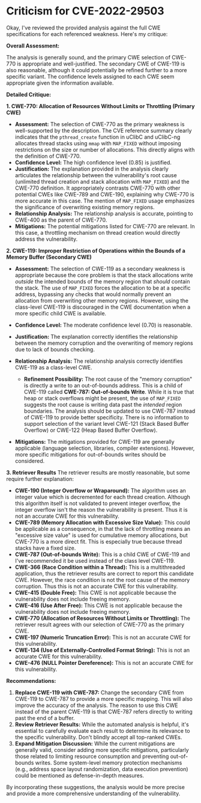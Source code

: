 # Criticism for CVE-2022-29503

Okay, I've reviewed the provided analysis against the full CWE specifications for each referenced weakness. Here's my critique:

**Overall Assessment:**

The analysis is generally sound, and the primary CWE selection of CWE-770 is appropriate and well-justified. The secondary CWE of CWE-119 is also reasonable, although it could potentially be refined further to a more specific variant. The confidence levels assigned to each CWE seem appropriate given the information available.

**Detailed Critique:**

**1. CWE-770: Allocation of Resources Without Limits or Throttling (Primary CWE)**

*   **Assessment:** The selection of CWE-770 as the primary weakness is well-supported by the description. The CVE reference summary clearly indicates that the `pthread_create` function in uClibC and uClibC-ng allocates thread stacks using `mmap` with `MAP_FIXED` without imposing restrictions on the size or number of allocations. This directly aligns with the definition of CWE-770.
*   **Confidence Level:** The high confidence level (0.85) is justified.
*   **Justification:** The explanation provided in the analysis clearly articulates the relationship between the vulnerability's root cause (unlimited thread creation and stack allocation with `MAP_FIXED`) and the CWE-770 definition. It appropriately contrasts CWE-770 with other potential CWEs like CWE-789 and CWE-190, explaining why CWE-770 is more accurate in this case. The mention of `MAP_FIXED` usage emphasizes the significance of overwriting existing memory regions.
*   **Relationship Analysis:** The relationship analysis is accurate, pointing to CWE-400 as the parent of CWE-770.
*   **Mitigations:** The potential mitigations listed for CWE-770 are relevant. In this case, a throttling mechanism on thread creation would directly address the vulnerability.

**2. CWE-119: Improper Restriction of Operations within the Bounds of a Memory Buffer (Secondary CWE)**

*   **Assessment:** The selection of CWE-119 as a secondary weakness is appropriate because the core problem is that the stack allocations write *outside* the intended bounds of the memory region that *should* contain the stack. The use of `MAP_FIXED` forces the allocation to be at a specific address, bypassing any checks that would normally prevent an allocation from overwriting other memory regions. However, using the class-level CWE-119 is discouraged in the CWE documentation when a more specific child CWE is available.
*   **Confidence Level:** The moderate confidence level (0.70) is reasonable.
*   **Justification:** The explanation correctly identifies the relationship between the memory corruption and the overwriting of memory regions due to lack of bounds checking.
*   **Relationship Analysis:** The relationship analysis correctly identifies CWE-119 as a class-level CWE.

    *   **Refinement Possibility:** The root cause of the "memory corruption" is directly a write to an out-of-bounds address. This is a child of CWE-119 called **CWE-787: Out-of-bounds Write**. While it is true that heap or stack overflows might be present, the use of `MAP_FIXED` suggests the root cause is writing data past the *intended* region boundaries. The analysis should be updated to use CWE-787 instead of CWE-119 to provide better specificity. There is no information to support selection of the variant level CWE-121 (Stack Based Buffer Overflow) or CWE-122 (Heap Based Buffer Overflow).
*   **Mitigations:** The mitigations provided for CWE-119 are generally applicable (language selection, libraries, compiler extensions). However, more specific mitigations for out-of-bounds writes should be considered.

**3. Retriever Results**
The retriever results are mostly reasonable, but some require further explanation:

*   **CWE-190 (Integer Overflow or Wraparound):** The algorithm uses an integer value which is decremented for each thread creation. Although this algorithm itself is not validated to prevent integer overflow, the integer overflow isn't the reason the vulnerability is present. Thus it is not an accurate CWE for this vulnerability.
*   **CWE-789 (Memory Allocation with Excessive Size Value):**  This could be applicable as a consequence, in that the lack of throttling means an "excessive size value" is used for cumulative memory allocations, but CWE-770 is a more direct fit. This is especially true because thread stacks have a fixed size.
*   **CWE-787 (Out-of-bounds Write):** This is a child CWE of CWE-119 and I've recommended it be used instead of the class level CWE-119.
*   **CWE-366 (Race Condition within a Thread):** This is a multithreaded application, thus the retriever results are correct to report this candidate CWE. However, the race condition is not the root cause of the memory corruption. Thus this is not an accurate CWE for this vulnerability.
*    **CWE-415 (Double Free):** This CWE is not applicable because the vulnerability does not include freeing memory.
*    **CWE-416 (Use After Free):** This CWE is not applicable because the vulnerability does not include freeing memory.
*   **CWE-770 (Allocation of Resources Without Limits or Throttling):** The retriever result agrees with our selection of CWE-770 as the primary CWE.
*   **CWE-197 (Numeric Truncation Error):** This is not an accurate CWE for this vulnerability.
*   **CWE-134 (Use of Externally-Controlled Format String):** This is not an accurate CWE for this vulnerability.
*   **CWE-476 (NULL Pointer Dereference):** This is not an accurate CWE for this vulnerability.

**Recommendations:**

1.  **Replace CWE-119 with CWE-787:** Change the secondary CWE from CWE-119 to CWE-787 to provide a more specific mapping. This will also improve the accuracy of the analysis. The reason to use this CWE instead of the parent CWE-119 is that CWE-787 refers directly to writing past the end of a buffer.
2.  **Review Retriever Results:** While the automated analysis is helpful, it's essential to carefully evaluate each result to determine its relevance to the specific vulnerability. Don't blindly accept all top-ranked CWEs.
3.  **Expand Mitigation Discussion:** While the current mitigations are generally valid, consider adding more specific mitigations, particularly those related to limiting resource consumption and preventing out-of-bounds writes. Some system-level memory protection mechanisms (e.g., address space layout randomization, data execution prevention) could be mentioned as defense-in-depth measures.

By incorporating these suggestions, the analysis would be more precise and provide a more comprehensive understanding of the vulnerability.